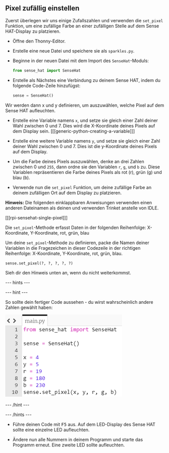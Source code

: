 ## Pixel zufällig einstellen

Zuerst überlegen wir uns einige Zufallszahlen und verwenden die `set_pixel` Funktion, um eine zufällige Farbe an einer zufälligen Stelle auf dem Sense HAT-Display zu platzieren.

+ Öffne den Thonny-Editor.

+ Erstelle eine neue Datei und speichere sie als `sparkles.py`.

+ Beginne in der neuen Datei mit dem Import des `SenseHat`-Moduls:

    ```python
    from sense_hat import SenseHat
    ```

+ Erstelle als Nächstes eine Verbindung zu deinem Sense HAT, indem du folgende Code-Zeile hinzufügst:

    ```python
    sense = SenseHat()
    ```


Wir werden dann x und y definieren, um auszuwählen, welche Pixel auf dem Sense HAT aufleuchten.

+ Erstelle eine Variable namens `x`, und setze sie gleich einer Zahl deiner Wahl zwischen 0 und 7. Dies wird die X-Koordinate deines Pixels auf dem Display sein. [[[generic-python-creating-a-variable]]]

+ Erstelle eine weitere Variable namens `y`, und setze sie gleich einer Zahl deiner Wahl zwischen 0 und 7. Dies ist die y-Koordinate deines Pixels auf dem Display.


+ Um die Farbe deines Pixels auszuwählen, denke an drei Zahlen zwischen 0 und `255`, dann ordne sie den Variablen `r`, `g`, und `b` zu. Diese Variablen repräsentieren die Farbe deines Pixels als rot (r), grün (g) und blau (b).


+ Verwende nun die `set_pixel` Funktion, um deine zufällige Farbe an deinem zufälligen Ort auf dem Display zu platzieren.

**Hinweis:** Die folgenden einklappbaren Anweisungen verwenden einen anderen Dateinamen als deinen und verwenden Trinket anstelle von IDLE.

[[[rpi-sensehat-single-pixel]]]

Die `set_pixel`-Methode erfasst Daten in der folgenden Reihenfolge: X-Koordinate, Y-Koordinate, rot, grün, blau

Um deine `set_pixel`-Methode zu definieren, packe die Namen deiner Variablen in die Fragezeichen in dieser Codezeile in der richtigen Reihenfolge: X-Koordinate, Y-Koordinate, rot, grün, blau.

```python
sense.set_pixel(?, ?, ?, ?, ?)
```

Sieh dir den Hinweis unten an, wenn du nicht weiterkommst.

--- hints ---

--- hint ---

So sollte dein fertiger Code aussehen - du wirst wahrscheinlich andere Zahlen gewählt haben:

![Zufällige Pixellösung](images/random-pixel-solution.png)

--- /hint ---

--- /hints ---


+ Führe deinen Code mit <kbd>F5</kbd> aus. Auf dem LED-Display des Sense HAT sollte eine einzelne LED aufleuchten.

+ Ändere nun alle Nummern in deinem Programm und starte das Programm erneut. Eine zweite LED sollte aufleuchten.
